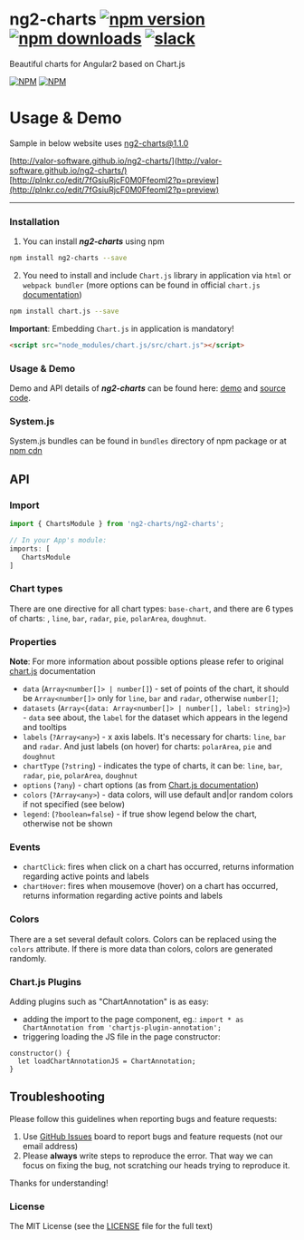 # ng2-charts [![npm version](https://badge.fury.io/js/ng2-charts.svg)](http://badge.fury.io/js/ng2-charts) [![npm downloads](https://img.shields.io/npm/dm/ng2-charts.svg)](https://npmjs.org/ng2-charts) [![slack](https://ngx-slack.herokuapp.com/badge.svg)](https://ngx-slack.herokuapp.com)
Beautiful charts for Angular2 based on Chart.js

<!-- [![Sauce Test Status](https://saucelabs.com/browser-matrix/valorkin.svg)](https://saucelabs.com/u/valorkin) -->
[![NPM](https://nodei.co/npm/ng2-charts.png?downloads=true&downloadRank=true&stars=true)](https://npmjs.org/ng2-charts)
[![NPM](https://nodei.co/npm-dl/ng2-charts.png?height=3&months=9)](https://npmjs.org/ng2-charts)


# Usage & Demo

Sample in below website uses ng2-charts@1.1.0

[http://valor-software.github.io/ng2-charts/](http://valor-software.github.io/ng2-charts/)
[http://plnkr.co/edit/7fGsiuRjcF0M0Ffeoml2?p=preview](http://plnkr.co/edit/7fGsiuRjcF0M0Ffeoml2?p=preview)


- - -

### Installation

1. You can install ***ng2-charts*** using npm

  ```bash
  npm install ng2-charts --save
  ```
2. You need to install and include `Chart.js` library in application via `html` or `webpack bundler` (more options can be found in official `chart.js` [documentation](http://www.chartjs.org/docs/#getting-started))

  ```bash
  npm install chart.js --save
  ```

  **Important**: Embedding `Chart.js` in application is mandatory!

  ```html
  <script src="node_modules/chart.js/src/chart.js"></script>
  ```
### Usage & Demo
 Demo and API details of ***ng2-charts*** can be found here:
  [demo](http://valor-software.github.io/ng2-charts/) and [source code](https://github.com/valor-software/ng2-charts/tree/master/demo).

### System.js

System.js bundles can be found in `bundles` directory of npm package or at [npm cdn](https://npmcdn.com/ng2-charts/bundles/)


## API

### Import
```typescript
import { ChartsModule } from 'ng2-charts/ng2-charts';

// In your App's module:
imports: [
   ChartsModule
]
```

### Chart types
There are one directive for all chart types: `base-chart`, and there are 6 types of charts: , `line`, `bar`, `radar`, `pie`, `polarArea`, `doughnut`.

### Properties

**Note**: For more information about possible options please refer to original [chart.js](http://www.chartjs.org/docs) documentation

- `data` (`Array<number[]> | number[]`) -  set of points of the chart, it should be `Array<number[]>` only for `line`, `bar` and `radar`, otherwise `number[]`;
- `datasets` (`Array<{data: Array<number[]> | number[], label: string}>`) - `data` see about, the `label` for the dataset which appears in the legend and tooltips
- `labels` (`?Array<any>`) - x axis labels. It's necessary for charts: `line`, `bar` and `radar`. And just labels (on hover) for charts: `polarArea`, `pie` and `doughnut`
- `chartType` (`?string`) - indicates the type of charts, it can be: `line`, `bar`, `radar`, `pie`, `polarArea`, `doughnut`
- `options` (`?any`) - chart options (as from [Chart.js documentation](http://www.chartjs.org/docs/))
- `colors` (`?Array<any>`) - data colors, will use default and|or random colors if not specified (see below)
- `legend`: (`?boolean=false`) - if true show legend below the chart, otherwise not be shown

### Events

- `chartClick`: fires when click on a chart has occurred, returns information regarding active points and labels
- `chartHover`: fires when mousemove (hover) on a chart has occurred, returns information regarding active points and labels


### Colors

There are a set several default colors. Colors can be replaced using the `colors` attribute. If there is more data than colors, colors are generated randomly.


### Chart.js Plugins

Adding plugins such as "ChartAnnotation" is as easy:
- adding the import to the page component, eg.: `import * as ChartAnnotation from 'chartjs-plugin-annotation';`
- triggering loading the JS file in the page constructor:
```
constructor() {
  let loadChartAnnotationJS = ChartAnnotation;
} 
```

## Troubleshooting

Please follow this guidelines when reporting bugs and feature requests:

1. Use [GitHub Issues](https://github.com/valor-software/ng2-charts/issues) board to report bugs and feature requests (not our email address)
2. Please **always** write steps to reproduce the error. That way we can focus on fixing the bug, not scratching our heads trying to reproduce it.

Thanks for understanding!

### License

The MIT License (see the [LICENSE](https://github.com/valor-software/ng2-charts/blob/master/LICENSE) file for the full text)
